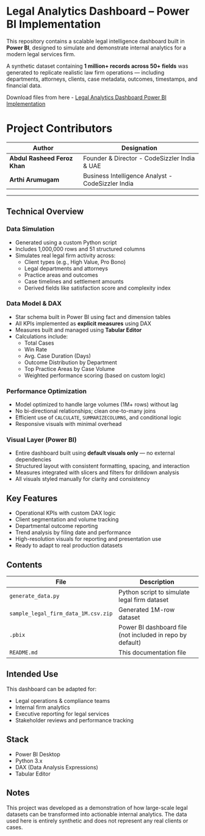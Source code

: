 # Legal Analytics Dashboard – Power BI Implementation

This repository contains a scalable legal intelligence dashboard built in **Power BI**, designed to simulate and demonstrate internal analytics for a modern legal services firm.

A synthetic dataset containing **1 million+ records across 50+ fields** was generated to replicate realistic law firm operations — including departments, attorneys, clients, case metadata, outcomes, timestamps, and financial data.

Download files from here - [Legal Analytics Dashboard Power BI Implementation](https://codesizzlertech-my.sharepoint.com/:f:/g/personal/feroz_codesizzler_in/EvwPhKkuhyREshYWMNeS4AcBGnYkLMf97SdbkFQcoqXEXQ?e=O3ssWo)

# Project Contributors

| Author             | Designation                |
|--------------------|-----------------------------|
| **Abdul Rasheed Feroz Khan** | Founder & Director - CodeSizzler India & UAE |
| **Arthi Arumugam**           | Business Intelligence Analyst - CodeSizzler India           |

---

## Technical Overview

### Data Simulation
- Generated using a custom Python script
- Includes 1,000,000 rows and 51 structured columns
- Simulates real legal firm activity across:
  - Client types (e.g., High Value, Pro Bono)
  - Legal departments and attorneys
  - Practice areas and outcomes
  - Case timelines and settlement amounts
  - Derived fields like satisfaction score and complexity index

### Data Model & DAX
- Star schema built in Power BI using fact and dimension tables
- All KPIs implemented as **explicit measures** using DAX
- Measures built and managed using **Tabular Editor**
- Calculations include:
  - Total Cases
  - Win Rate
  - Avg. Case Duration (Days)
  - Outcome Distribution by Department
  - Top Practice Areas by Case Volume
  - Weighted performance scoring (based on custom logic)

### Performance Optimization
- Model optimized to handle large volumes (1M+ rows) without lag
- No bi-directional relationships; clean one-to-many joins
- Efficient use of `CALCULATE`, `SUMMARIZECOLUMNS`, and conditional logic
- Responsive visuals with minimal overhead

### Visual Layer (Power BI)
- Entire dashboard built using **default visuals only** — no external dependencies
- Structured layout with consistent formatting, spacing, and interaction
- Measures integrated with slicers and filters for drilldown analysis
- All visuals styled manually for clarity and consistency

## Key Features

- Operational KPIs with custom DAX logic
- Client segmentation and volume tracking
- Departmental outcome reporting
- Trend analysis by filing date and performance
- High-resolution visuals for reporting and presentation use
- Ready to adapt to real production datasets

## Contents

| File | Description |
|------|-------------|
| `generate_data.py` | Python script to simulate legal firm dataset |
| `sample_legal_firm_data_1M.csv.zip` | Generated 1M-row dataset |
| `.pbix` | Power BI dashboard file (not included in repo by default) |
| `README.md` | This documentation file |

## Intended Use

This dashboard can be adapted for:

- Legal operations & compliance teams
- Internal firm analytics
- Executive reporting for legal services
- Stakeholder reviews and performance tracking

## Stack

- Power BI Desktop
- Python 3.x
- DAX (Data Analysis Expressions)
- Tabular Editor


## Notes

This project was developed as a demonstration of how large-scale legal datasets can be transformed into actionable internal analytics. The data used here is entirely synthetic and does not represent any real clients or cases.

